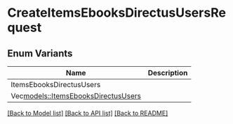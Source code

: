 # CreateItemsEbooksDirectusUsersRequest

## Enum Variants

| Name | Description |
|---- | -----|
| ItemsEbooksDirectusUsers |  |
| Vec<models::ItemsEbooksDirectusUsers> |  |

[[Back to Model list]](../README.md#documentation-for-models) [[Back to API list]](../README.md#documentation-for-api-endpoints) [[Back to README]](../README.md)


